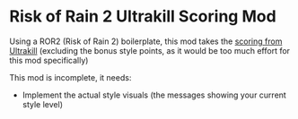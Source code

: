 # Risk of Rain 2 Ultrakill Scoring Mod

Using a ROR2 (Risk of Rain 2) boilerplate, this mod takes the [scoring from Ultrakill](https://ultrakill.wiki.gg/wiki/Style) (excluding the bonus style points, as it would be too much effort for this mod specifically)

This mod is incomplete, it needs:
- Implement the actual style visuals (the messages showing your current style level)
